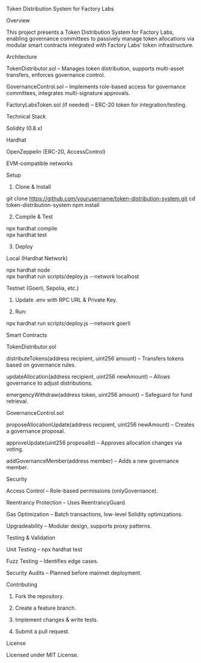 Token Distribution System for Factory Labs

Overview

This project presents a Token Distribution System for Factory Labs, enabling governance committees to passively manage token allocations via modular smart contracts integrated with Factory Labs' token infrastructure.

Architecture

TokenDistributor.sol – Manages token distribution, supports multi-asset transfers, enforces governance control.

GovernanceControl.sol – Implements role-based access for governance committees, integrates multi-signature approvals.

FactoryLabsToken.sol (if needed) – ERC-20 token for integration/testing.


Technical Stack

Solidity (0.8.x)

Hardhat

OpenZeppelin (ERC-20, AccessControl)

EVM-compatible networks


Setup

1. Clone & Install

git clone https://github.com/yourusername/token-distribution-system.git
cd token-distribution-system
npm install

2. Compile & Test

npx hardhat compile  
npx hardhat test

3. Deploy

Local (Hardhat Network)

npx hardhat node  
npx hardhat run scripts/deploy.js --network localhost

Testnet (Goerli, Sepolia, etc.)

1. Update .env with RPC URL & Private Key.


2. Run:

npx hardhat run scripts/deploy.js --network goerli



Smart Contracts

TokenDistributor.sol

distributeTokens(address recipient, uint256 amount) – Transfers tokens based on governance rules.

updateAllocation(address recipient, uint256 newAmount) – Allows governance to adjust distributions.

emergencyWithdraw(address token, uint256 amount) – Safeguard for fund retrieval.


GovernanceControl.sol

proposeAllocationUpdate(address recipient, uint256 newAmount) – Creates a governance proposal.

approveUpdate(uint256 proposalId) – Approves allocation changes via voting.

addGovernanceMember(address member) – Adds a new governance member.


Security

Access Control – Role-based permissions (onlyGovernance).

Reentrancy Protection – Uses ReentrancyGuard.

Gas Optimization – Batch transactions, low-level Solidity optimizations.

Upgradeability – Modular design, supports proxy patterns.


Testing & Validation

Unit Testing – npx hardhat test

Fuzz Testing – Identifies edge cases.

Security Audits – Planned before mainnet deployment.


Contributing

1. Fork the repository.


2. Create a feature branch.


3. Implement changes & write tests.


4. Submit a pull request.



License

Licensed under MIT License.


